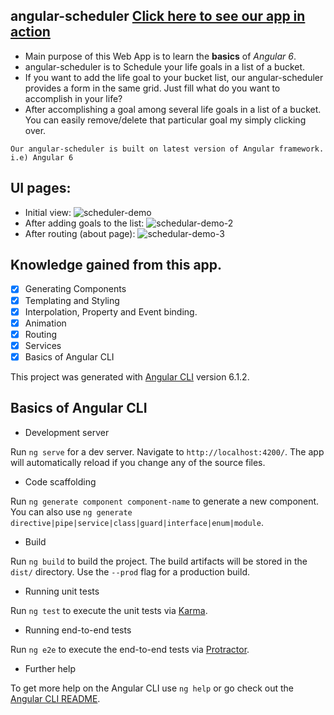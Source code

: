## angular-scheduler [Click here to see our app in action](https://imatechnophile.github.io/angular-scheduler/)

  * Main purpose of this Web App is to learn the **basics** of *Angular 6*. 
  * angular-scheduler is to Schedule your life goals in a list of a bucket.
  * If you want to add the life goal to your bucket list, our angular-scheduler provides a form in the same grid. Just fill what do you want to accomplish in your life?
  * After accomplishing a goal among several life goals in a list of a bucket. You can easily remove/delete that particular goal my simply clicking over.
  
 ``` 
Our angular-scheduler is built on latest version of Angular framework. i.e) Angular 6
```

## UI pages:
* Initial view:
![scheduler-demo](https://user-images.githubusercontent.com/35361302/86014499-0b630980-ba3e-11ea-8f23-ee688b5deeef.png)
* After adding goals to the list:
![schedular-demo-2](https://user-images.githubusercontent.com/35361302/86014512-0f8f2700-ba3e-11ea-8b6a-ca0b265ae40c.png)
* After routing (about page):
![schedular-demo-3](https://user-images.githubusercontent.com/35361302/86014524-11f18100-ba3e-11ea-87aa-3f57d66f7247.png)
## Knowledge gained from this app.

- [x] Generating Components
- [x] Templating and Styling
- [x] Interpolation, Property and Event binding.
- [x] Animation
- [x] Routing
- [x] Services
- [x] Basics of Angular CLI

This project was generated with [Angular CLI](https://github.com/angular/angular-cli) version 6.1.2.

## Basics of Angular CLI

  * Development server

Run `ng serve` for a dev server. Navigate to `http://localhost:4200/`. The app will automatically reload if you change any of the source files.

  * Code scaffolding

Run `ng generate component component-name` to generate a new component. You can also use `ng generate directive|pipe|service|class|guard|interface|enum|module`.

  * Build

Run `ng build` to build the project. The build artifacts will be stored in the `dist/` directory. Use the `--prod` flag for a production build.

  * Running unit tests

Run `ng test` to execute the unit tests via [Karma](https://karma-runner.github.io).

  * Running end-to-end tests

Run `ng e2e` to execute the end-to-end tests via [Protractor](http://www.protractortest.org/).

  * Further help

To get more help on the Angular CLI use `ng help` or go check out the [Angular CLI README](https://github.com/angular/angular-cli/blob/master/README.md).
